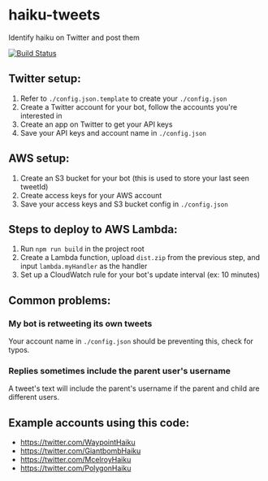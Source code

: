 # haiku-tweets

Identify haiku on Twitter and post them

[![Build Status](https://travis-ci.org/pnevares/haiku-tweets.svg?branch=master)](https://travis-ci.org/pnevares/haiku-tweets)

## Twitter setup:
1. Refer to `./config.json.template` to create your `./config.json`
1. Create a Twitter account for your bot, follow the accounts you're interested in
1. Create an app on Twitter to get your API keys
1. Save your API keys and account name in `./config.json`

## AWS setup:
1. Create an S3 bucket for your bot (this is used to store your last seen tweetId)
1. Create access keys for your AWS account
1. Save your access keys and S3 bucket config in `./config.json`

## Steps to deploy to AWS Lambda:
1. Run `npm run build` in the project root
1. Create a Lambda function, upload `dist.zip` from the previous step, and input `lambda.myHandler` as the handler
1. Set up a CloudWatch rule for your bot's update interval (ex: 10 minutes)

## Common problems:

### My bot is retweeting its own tweets
Your account name in `./config.json` should be preventing this, check for typos.
### Replies sometimes include the parent user's username
A tweet's text will include the parent's username if the parent and child are different users.

## Example accounts using this code:
* https://twitter.com/WaypointHaiku
* https://twitter.com/GiantbombHaiku
* https://twitter.com/McelroyHaiku
* https://twitter.com/PolygonHaiku
